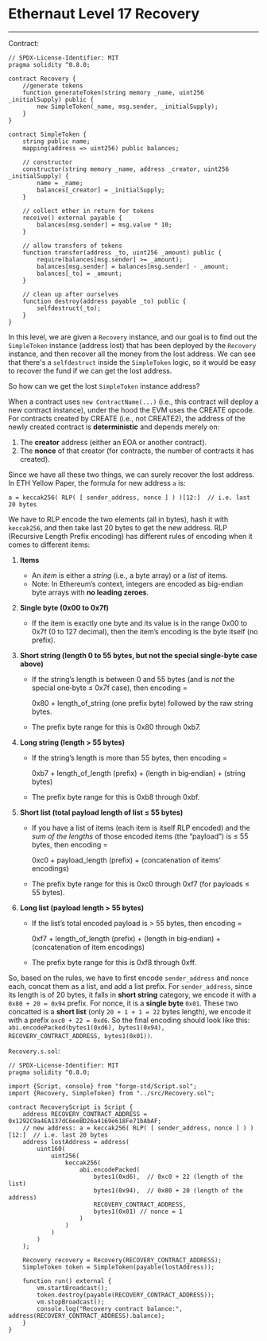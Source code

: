 # Ethernaut Level 17 Recovery

---

Contract:

```solidity
// SPDX-License-Identifier: MIT
pragma solidity ^0.8.0;

contract Recovery {
    //generate tokens
    function generateToken(string memory _name, uint256 _initialSupply) public {
        new SimpleToken(_name, msg.sender, _initialSupply);
    }
}

contract SimpleToken {
    string public name;
    mapping(address => uint256) public balances;

    // constructor
    constructor(string memory _name, address _creator, uint256 _initialSupply) {
        name = _name;
        balances[_creator] = _initialSupply;
    }

    // collect ether in return for tokens
    receive() external payable {
        balances[msg.sender] = msg.value * 10;
    }

    // allow transfers of tokens
    function transfer(address _to, uint256 _amount) public {
        require(balances[msg.sender] >= _amount);
        balances[msg.sender] = balances[msg.sender] - _amount;
        balances[_to] = _amount;
    }

    // clean up after ourselves
    function destroy(address payable _to) public {
        selfdestruct(_to);
    }
}
```

In this level, we are given a `Recovery` instance, and our goal is to find out the `SimpleToken` instance (address lost) that has been deployed by the `Recovery` instance, and then recover all the money from the lost address. We can see that there's a `selfdestruct` inside the `SimpleToken` logic, so it would be easy to recover the fund if we can get the lost address.

So how can we get the lost `SimpleToken` instance address?

When a contract uses `new ContractName(...)` (i.e., this contract will deploy a new contract instance), under the hood the EVM uses the CREATE opcode. For contracts created by CREATE (i.e., not CREATE2), the address of the newly created contract is **deterministic** and depends merely on:

1. The **creator** address (either an EOA or another contract).
2. The **nonce** of that creator (for contracts, the number of contracts it has created).

Since we have all these two things, we can surely recover the lost address. In ETH Yellow Paper, the formula for new address `a` is:

`a = keccak256( RLP( [ sender_address, nonce ] ) )[12:]  // i.e. last 20 bytes`

We have to RLP encode the two elements (all in bytes), hash it with `keccak256`, and then take last 20 bytes to get the new address. RLP (Recursive Length Prefix encoding) has different rules of encoding when it comes to different items:

1. **Items**

   - An *item* is either a *string* (i.e., a byte array) or a *list* of items. 
   - Note: In Ethereum’s context, integers are encoded as big-endian byte arrays with **no leading zeroes**. 

   

2. **Single byte (0x00 to 0x7f)**

   - If the item is exactly one byte and its value is in the range 0x00 to 0x7f (0 to 127 decimal), then the item’s encoding is the byte itself (no prefix). 

   

3. **Short string (length 0 to 55 bytes, but not the special single-byte case above)**

   - If the string’s length is between 0 and 55 bytes (and is *not* the special one‐byte ≤ 0x7f case), then encoding =

     0x80 + length_of_string (one prefix byte) followed by the raw string bytes. 

   - The prefix byte range for this is 0x80 through 0xb7.

   

4. **Long string (length > 55 bytes)**

   - If the string’s length is more than 55 bytes, then encoding =

     0xb7 + length_of_length (prefix) + (length in big‐endian) + (string bytes) 

   - The prefix byte range for this is 0xb8 through 0xbf.

   

5. **Short list (total payload length of list ≤ 55 bytes)**

   - If you have a list of items (each item is itself RLP encoded) and the *sum of the lengths* of those encoded items (the “payload”) is ≤ 55 bytes, then encoding =

     0xc0 + payload_length (prefix) + (concatenation of items’ encodings) 

   - The prefix byte range for this is 0xc0 through 0xf7 (for payloads ≤ 55 bytes).

   

6. **Long list (payload length > 55 bytes)**

   - If the list’s total encoded payload is > 55 bytes, then encoding =

     0xf7 + length_of_length (prefix) + (length in big‐endian) + (concatenation of item encodings) 

   - The prefix byte range for this is 0xf8 through 0xff.

   

So, based on the rules, we have to first encode `sender_address` and `nonce` each, concat them as a list, and add a list prefix. For `sender_address`, since its length is of 20 bytes, it falls in **short string** category, we encode it with a `0x80 + 20 = 0x94` prefix. For nonce, it is a **single byte** `0x01`. These two concatted is a **short list** (only `20 + 1 + 1 = 22` bytes length), we encode it with a prefix `oxc0 + 22 = 0xd6`. So the final encoding should look like this: `abi.encodePacked(bytes1(0xd6), bytes1(0x94), RECOVERY_CONTRACT_ADDRESS, bytes1(0x01))`.

`Recovery.s.sol`:

```solidity
// SPDX-License-Identifier: MIT
pragma solidity ^0.8.0;

import {Script, console} from "forge-std/Script.sol";
import {Recovery, SimpleToken} from "../src/Recovery.sol";

contract RecoveryScript is Script {
    address RECOVERY_CONTRACT_ADDRESS = 0x1292C9a4EA137dC6eeBD26a4169e618Fe71bAbAF;
    // new address: a = keccak256( RLP( [ sender_address, nonce ] ) )[12:]  // i.e. last 20 bytes
    address lostAddress = address(
        uint160(
            uint256(
                keccak256(
                    abi.encodePacked(
                        bytes1(0xd6),  // 0xc0 + 22 (length of the list)
                        bytes1(0x94),  // 0x80 + 20 (length of the address)
                        RECOVERY_CONTRACT_ADDRESS,
                        bytes1(0x01) // nonce = 1
                    )
                )
            )
        )
    );

    Recovery recovery = Recovery(RECOVERY_CONTRACT_ADDRESS);
    SimpleToken token = SimpleToken(payable(lostAddress));

    function run() external {
        vm.startBroadcast();
        token.destroy(payable(RECOVERY_CONTRACT_ADDRESS));
        vm.stopBroadcast();
        console.log("Recovery contract balance:", address(RECOVERY_CONTRACT_ADDRESS).balance);
    }
}
```

